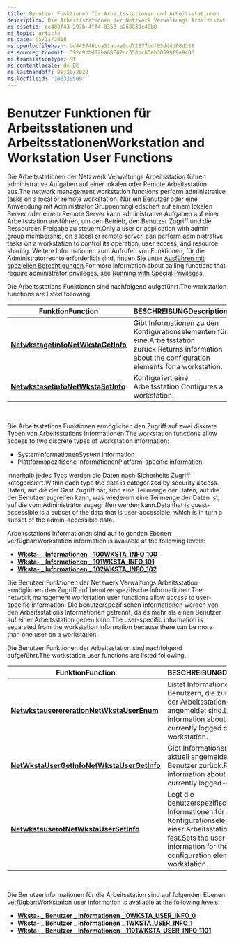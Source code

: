 ```yaml
---
title: Benutzer Funktionen für Arbeitsstationen und Arbeitsstationen
description: Die Arbeitsstationen der Netzwerk Verwaltungs Arbeitsstation führen administrative Aufgaben auf einer lokalen oder Remote Arbeitsstation aus.
ms.assetid: cc400f43-297b-4ff4-8353-b268839c48b8
ms.topic: article
ms.date: 05/31/2018
ms.openlocfilehash: bd445746bca51abaa0cd72877bdf03dd4d00d338
ms.sourcegitcommit: 592c9bbd22ba69802dc353bcb5eb30699f9e9403
ms.translationtype: MT
ms.contentlocale: de-DE
ms.lasthandoff: 08/20/2020
ms.locfileid: "106339509"
---
```

# <a name="workstation-and-workstation-user-functions"></a><span data-ttu-id="4cf36-103">Benutzer Funktionen für Arbeitsstationen und Arbeitsstationen</span><span class="sxs-lookup"><span data-stu-id="4cf36-103">Workstation and Workstation User Functions</span></span>

<span data-ttu-id="4cf36-104">Die Arbeitsstationen der Netzwerk Verwaltungs Arbeitsstation führen administrative Aufgaben auf einer lokalen oder Remote Arbeitsstation aus.</span><span class="sxs-lookup"><span data-stu-id="4cf36-104">The network management workstation functions perform administrative tasks on a local or remote workstation.</span></span> <span data-ttu-id="4cf36-105">Nur ein Benutzer oder eine Anwendung mit Administrator Gruppenmitgliedschaft auf einem lokalen Server oder einem Remote Server kann administrative Aufgaben auf einer Arbeitsstation ausführen, um den Betrieb, den Benutzer Zugriff und die Ressourcen Freigabe zu steuern.</span><span class="sxs-lookup"><span data-stu-id="4cf36-105">Only a user or application with admin group membership, on a local or remote server, can perform administrative tasks on a workstation to control its operation, user access, and resource sharing.</span></span> <span data-ttu-id="4cf36-106">Weitere Informationen zum Aufrufen von Funktionen, für die Administratorrechte erforderlich sind, finden Sie unter [Ausführen mit speziellen Berechtigungen](/windows/desktop/SecBP/running-with-special-privileges).</span><span class="sxs-lookup"><span data-stu-id="4cf36-106">For more information about calling functions that require administrator privileges, see [Running with Special Privileges](/windows/desktop/SecBP/running-with-special-privileges).</span></span>

<span data-ttu-id="4cf36-107">Die Arbeitsstations Funktionen sind nachfolgend aufgeführt.</span><span class="sxs-lookup"><span data-stu-id="4cf36-107">The workstation functions are listed following.</span></span>



| <span data-ttu-id="4cf36-108">Funktion</span><span class="sxs-lookup"><span data-stu-id="4cf36-108">Function</span></span>                                   | <span data-ttu-id="4cf36-109">BESCHREIBUNG</span><span class="sxs-lookup"><span data-stu-id="4cf36-109">Description</span></span>                                                             |
|--------------------------------------------|-------------------------------------------------------------------------|
| [<span data-ttu-id="4cf36-110">**Netwkstagetinfo**</span><span class="sxs-lookup"><span data-stu-id="4cf36-110">**NetWkstaGetInfo**</span></span>](/windows/desktop/api/Lmwksta/nf-lmwksta-netwkstagetinfo) | <span data-ttu-id="4cf36-111">Gibt Informationen zu den Konfigurationselementen für eine Arbeitsstation zurück.</span><span class="sxs-lookup"><span data-stu-id="4cf36-111">Returns information about the configuration elements for a workstation.</span></span> |
| [<span data-ttu-id="4cf36-112">**Netwkstasetinfo**</span><span class="sxs-lookup"><span data-stu-id="4cf36-112">**NetWkstaSetInfo**</span></span>](/windows/desktop/api/Lmwksta/nf-lmwksta-netwkstasetinfo) | <span data-ttu-id="4cf36-113">Konfiguriert eine Arbeitsstation.</span><span class="sxs-lookup"><span data-stu-id="4cf36-113">Configures a workstation.</span></span>                                               |



 

<span data-ttu-id="4cf36-114">Die Arbeitsstations Funktionen ermöglichen den Zugriff auf zwei diskrete Typen von Arbeitsstations Informationen:</span><span class="sxs-lookup"><span data-stu-id="4cf36-114">The workstation functions allow access to two discrete types of workstation information:</span></span>

-   <span data-ttu-id="4cf36-115">Systeminformationen</span><span class="sxs-lookup"><span data-stu-id="4cf36-115">System information</span></span>
-   <span data-ttu-id="4cf36-116">Plattformspezifische Informationen</span><span class="sxs-lookup"><span data-stu-id="4cf36-116">Platform-specific information</span></span>

<span data-ttu-id="4cf36-117">Innerhalb jedes Typs werden die Daten nach Sicherheits Zugriff kategorisiert.</span><span class="sxs-lookup"><span data-stu-id="4cf36-117">Within each type the data is categorized by security access.</span></span> <span data-ttu-id="4cf36-118">Daten, auf die der Gast Zugriff hat, sind eine Teilmenge der Daten, auf die der Benutzer zugreifen kann, was wiederum eine Teilmenge der Daten ist, auf die vom Administrator zugegriffen werden kann.</span><span class="sxs-lookup"><span data-stu-id="4cf36-118">Data that is guest-accessible is a subset of the data that is user-accessible, which is in turn a subset of the admin-accessible data.</span></span>

<span data-ttu-id="4cf36-119">Arbeitsstations Informationen sind auf folgenden Ebenen verfügbar:</span><span class="sxs-lookup"><span data-stu-id="4cf36-119">Workstation information is available at the following levels:</span></span>

-   [<span data-ttu-id="4cf36-120">**Wksta- \_ Informationen \_ 100**</span><span class="sxs-lookup"><span data-stu-id="4cf36-120">**WKSTA\_INFO\_100**</span></span>](/windows/desktop/api/Lmwksta/ns-lmwksta-wksta_info_100)
-   [<span data-ttu-id="4cf36-121">**Wksta- \_ Informationen \_ 101**</span><span class="sxs-lookup"><span data-stu-id="4cf36-121">**WKSTA\_INFO\_101**</span></span>](/windows/desktop/api/Lmwksta/ns-lmwksta-wksta_info_101)
-   [<span data-ttu-id="4cf36-122">**Wksta- \_ Informationen \_ 102**</span><span class="sxs-lookup"><span data-stu-id="4cf36-122">**WKSTA\_INFO\_102**</span></span>](/windows/desktop/api/Lmwksta/ns-lmwksta-wksta_info_102)

<span data-ttu-id="4cf36-123">Die Benutzer Funktionen der Netzwerk Verwaltungs Arbeitsstation ermöglichen den Zugriff auf benutzerspezifische Informationen.</span><span class="sxs-lookup"><span data-stu-id="4cf36-123">The network management workstation user functions allow access to user-specific information.</span></span> <span data-ttu-id="4cf36-124">Die benutzerspezifischen Informationen werden von den Arbeitsstations Informationen getrennt, da es mehr als einen Benutzer auf einer Arbeitsstation geben kann.</span><span class="sxs-lookup"><span data-stu-id="4cf36-124">The user-specific information is separated from the workstation information because there can be more than one user on a workstation.</span></span>

<span data-ttu-id="4cf36-125">Die Benutzer Funktionen der Arbeitsstation sind nachfolgend aufgeführt.</span><span class="sxs-lookup"><span data-stu-id="4cf36-125">The workstation user functions are listed following.</span></span>



| <span data-ttu-id="4cf36-126">Funktion</span><span class="sxs-lookup"><span data-stu-id="4cf36-126">Function</span></span>                                           | <span data-ttu-id="4cf36-127">BESCHREIBUNG</span><span class="sxs-lookup"><span data-stu-id="4cf36-127">Description</span></span>                                                                         |
|----------------------------------------------------|-------------------------------------------------------------------------------------|
| [<span data-ttu-id="4cf36-128">**Netwkstauserereration**</span><span class="sxs-lookup"><span data-stu-id="4cf36-128">**NetWkstaUserEnum**</span></span>](/windows/desktop/api/Lmwksta/nf-lmwksta-netwkstauserenum)       | <span data-ttu-id="4cf36-129">Listet Informationen zu allen Benutzern, die zurzeit auf der Arbeitsstation angemeldet sind.</span><span class="sxs-lookup"><span data-stu-id="4cf36-129">Lists information about all users currently logged on to the workstation.</span></span>           |
| [<span data-ttu-id="4cf36-130">**NetWkstaUserGetInfo**</span><span class="sxs-lookup"><span data-stu-id="4cf36-130">**NetWkstaUserGetInfo**</span></span>](/windows/desktop/api/Lmwksta/nf-lmwksta-netwkstausergetinfo) | <span data-ttu-id="4cf36-131">Gibt Informationen zu einem aktuell angemeldeten Benutzer zurück.</span><span class="sxs-lookup"><span data-stu-id="4cf36-131">Returns information about one currently logged-on user.</span></span>                             |
| [<span data-ttu-id="4cf36-132">**Netwkstauserot**</span><span class="sxs-lookup"><span data-stu-id="4cf36-132">**NetWkstaUserSetInfo**</span></span>](/windows/desktop/api/Lmwksta/nf-lmwksta-netwkstausersetinfo) | <span data-ttu-id="4cf36-133">Legt die benutzerspezifischen Informationen für die Konfigurationselemente einer Arbeitsstation fest.</span><span class="sxs-lookup"><span data-stu-id="4cf36-133">Sets the user-specific information for the configuration elements of a workstation.</span></span> |



 

<span data-ttu-id="4cf36-134">Die Benutzerinformationen für die Arbeitsstation sind auf folgenden Ebenen verfügbar:</span><span class="sxs-lookup"><span data-stu-id="4cf36-134">Workstation user information is available at the following levels:</span></span>

-   [<span data-ttu-id="4cf36-135">**Wksta- \_ Benutzer \_ Informationen \_ 0**</span><span class="sxs-lookup"><span data-stu-id="4cf36-135">**WKSTA\_USER\_INFO\_0**</span></span>](/windows/desktop/api/Lmwksta/ns-lmwksta-wksta_user_info_0)
-   [<span data-ttu-id="4cf36-136">**Wksta- \_ Benutzer \_ Informationen \_ 1**</span><span class="sxs-lookup"><span data-stu-id="4cf36-136">**WKSTA\_USER\_INFO\_1**</span></span>](/windows/desktop/api/Lmwksta/ns-lmwksta-wksta_user_info_1)
-   [<span data-ttu-id="4cf36-137">**Wksta- \_ Benutzer \_ Informationen \_ 1101**</span><span class="sxs-lookup"><span data-stu-id="4cf36-137">**WKSTA\_USER\_INFO\_1101**</span></span>](/windows/desktop/api/Lmwksta/ns-lmwksta-wksta_user_info_1101)

 

 